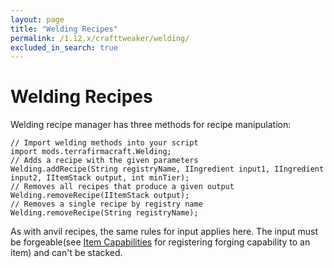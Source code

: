 ```yaml
---
layout: page
title: "Welding Recipes"
permalink: /1.12.x/crafttweaker/welding/
excluded_in_search: true
---
```


# Welding Recipes

Welding recipe manager has three methods for recipe manipulation:

```zenscript
// Import welding methods into your script
import mods.terrafirmacraft.Welding;
// Adds a recipe with the given parameters
Welding.addRecipe(String registryName, IIngredient input1, IIngredient input2, IItemStack output, int minTier);
// Removes all recipes that produce a given output
Welding.removeRecipe(IItemStack output);
// Removes a single recipe by registry name
Welding.removeRecipe(String registryName);
```

As with anvil recipes, the same rules for input applies here. The input must be forgeable(see [Item Capabilities](../items/) for registering forging capability to an item) and can't be stacked.
